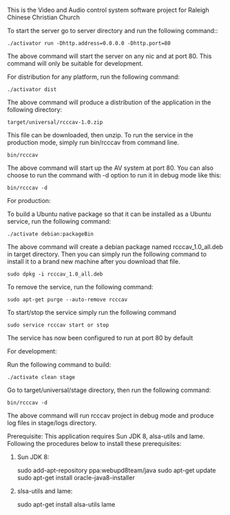 This is the Video and Audio control system software project for
Raleigh Chinese Christian Church

To start the server go to server directory and run the following command::

    ./activator run -Dhttp.address=0.0.0.0 -Dhttp.port=80

The above command will start the server on any nic and at port 80. This
command will only be suitable for development.


For distribution for any platform, run the following command:

    ./activator dist

The above command will produce a distribution of the application in the
following directory:

    target/universal/rcccav-1.0.zip

This file can be downloaded, then unzip. To run the service in the production
mode, simply run bin/rcccav from command line.

    bin/rcccav

The above command will start up the AV system at port 80. You can also choose
to run the command with -d option to run it in debug mode like this:

    bin/rcccav -d

For production:

To build a Ubuntu native package so that it can be installed as a Ubuntu
service, run the following command:

    ./activate debian:packageBin

The above command will create a debian package named rcccav_1.0_all.deb in
target directory. Then you can simply run the following command to install
it to a brand new machine after you download that file.

    sudo dpkg -i rcccav_1.0_all.deb

To remove the service, run the following command:

    sudo apt-get purge --auto-remove rcccav

To start/stop the service simply run the following command

    sudo service rcccav start or stop

The service has now been configured to run at port 80 by default


For development:

Run the following command to build:

    ./activate clean stage

Go to target/universal/stage directory, then run the following command:

    bin/rcccav -d

The above command will run rcccav project in debug mode and produce log
files in stage/logs directory.

Prerequisite:
This application requires Sun JDK 8, alsa-utils and lame. Following the
procedures below to install these prerequisites:

1. Sun JDK 8:

    sudo add-apt-repository ppa:webupd8team/java
    sudo apt-get update
    sudo apt-get install oracle-java8-installer

2. slsa-utils and lame:

    sudo apt-get install alsa-utils lame
